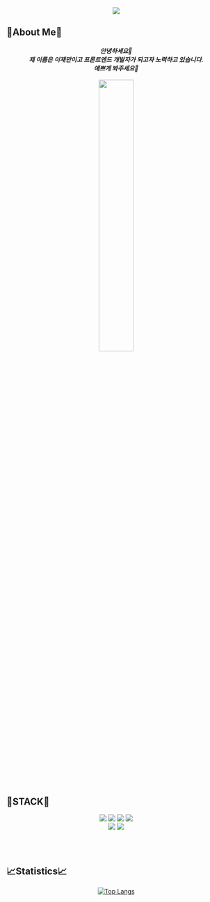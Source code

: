<div align="center">
<img src="https://capsule-render.vercel.app/api?type=Rounded&color=000&height=100&fontColor=fff&section=header&text=hello!%20my%20name%20is%20jaeman&fontSize=40" />
</div>

<h2>🎉About Me🎉</h2>
<div align="center">
 <h5>안녕하세요🤗<br> 제 이름은 이재만이고 프론트엔드 개발자가 되고자 노력하고 있습니다.<br>예쁘게 봐주세요🙆</<h5>
 <br><br>
 <img width="40%" src="https://user-images.githubusercontent.com/52861611/231625938-bbdde52b-76ef-4d68-b6c6-0113dee9a1bb.gif"></img>
 
</div>


<br><br>

<h2 >📙STACK📙</h2>
<div align="center">
<img  src="https://img.shields.io/badge/javascript-F7DF1E?style=flat-square&logo=javascript&logoColor=white"/> <img  src="https://img.shields.io/badge/jquery-black?style=flat-square&logo=jquery&logoColor=blue"/> <img  src="https://img.shields.io/badge/React-black?style=flat-square&logo=React&logoColor=61DAFB"/> <img  src="https://img.shields.io/badge/Redux-purple?style=flat-square&logo=Redux&logoColor=white"/><br>
<img  src="https://img.shields.io/badge/HTML5-E34F26?style=flat-square&logo=HTML5&logoColor=white"/> <img  src="https://img.shields.io/badge/CSS3-1572B6?style=flat-square&logo=CSS3&logoColor=white"/>

<br><br>

<h2 align="left">📈Statistics📈</h2>

[![Top Langs](https://github-readme-stats.vercel.app/api/top-langs/?username=jaemanlee)](https://github.com/jaemanlee/github-readme-stats)

